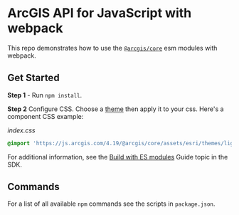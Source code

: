 # ArcGIS API for JavaScript with webpack

This repo demonstrates how to use the [`@arcgis/core`](https://www.npmjs.com/package/@arcgis/core) esm modules with webpack.

## Get Started

**Step 1** - Run `npm install`. 

**Step 2** Configure CSS. Choose a [theme](https://developers.arcgis.com/javascript/latest/guide/styling/index.html#themes) then apply it to your css. Here's a component CSS example:

*index.css*

```css
@import 'https://js.arcgis.com/4.19/@arcgis/core/assets/esri/themes/light/main.css';
```

For additional information, see the [Build with ES modules](https://developers.arcgis.com/javascript/latest/es-modules/) Guide topic in the SDK.

## Commands

For a list of all available `npm` commands see the scripts in `package.json`. 